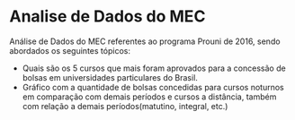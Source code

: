 # Analise de Dados do MEC
Análise de Dados do MEC referentes ao programa Prouni de 2016, sendo abordados os seguintes tópicos:
- Quais são os 5 cursos que mais foram aprovados para a concessão de bolsas em universidades particulares do Brasil.
- Gráfico com a quantidade de bolsas concedidas para cursos noturnos em comparação com demais períodos e cursos a distância, também com relação a demais períodos(matutino, integral, etc.)

